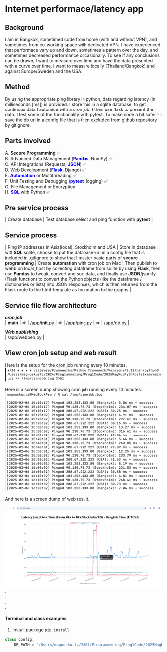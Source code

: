 # Internet performace/latency app
## Background
I am in Bangkok, sometimed code from home (with and without VPN), and sometimes from co-working space with dedicated VPN.
I have experienced that performace vary up and down, sometimes a pattern over the day, and sometimes decreased performance occasionally. To see if any conclusions can be drawn, I want to measure over time and have the data presented with a curve over time. I want to measure locally (Thailand/Bangkok) and against Europe/Sweden and the USA.
## Method
By using the appropriate ping library in python, data regarding latency (in milliseconds [ms]) is provided. I store this in a sqlite database, to get continous data I automice with a cron job. I then use flask to present the data. I test some of the functionality with pytest. To make code a bit safer - I save the db url in a config file that is then excluded from github repository by gitignore.
## Parts involved

A. **Secure Programming** ✅  
B. Advanced Data Management (<b style="color:blue;">**Pandas**</b>, NumPy) ✅  
C. API Integrations (Requests, <b style="color:blue;">**JSON**</b>) ✅  
D. Web Development (<b style="color:blue;">**Flask**</b>, Django) ✅  
E. <b style="color:blue;">**Automation**</b> or Multithreading ✅  
F. Unit Testing and Debugging (<b style="color:blue;">**pytest**</b>, logging) ✅  
G. File Management or Encryption  
H. <b style="color:blue;">**SQL**</b> with Python ✅  

## Pre service process

| Create database | Test database select and ping function with **pytest** |

## Service process

| Ping IP addresses in Asia(local), Stockholm and USA | Store in database witt **SQL** sqlite, choose to put the database-url in a config file that is included in .gitignore to show that I master basic parts of **secure programming** | Create **automation** with cron job on Mac | Then publish to webb on local_host by collecting dataframe from sqlite by using **Flask**, then use **Pandas** to tweak, convert and sort data, and finally use **JSON**/jsonify (Flask function) to convert the Python objects (like the dataframe / dictionaries or lists) into JSON responses, which is then returned from the Flask route to the html-template as foundation to the graphs.| 

## Service file flow architecture

***cron job***  
| **main** | => | /app/__init__.py | => | /app/ping.py | => | /app/db.py |  
  
***Web publishing***  
| /app/webben.py |  
## View cron job setup and web result
Here is the setup for the cron job running every 10 minutes.  
![Cron job log file](images/cronjob_cmd.png)  

Here is a screen dump showing cron job running every 10 minutes.  
![Cron job log file](images/cronjob.png) 
  
And here is a screen dump of web result.  
  
![Web presentation](images/web.png)
.    
.  
.  
.  

#### Terminal and class examples

1. Install packege `pip install`

```python
class Config:
    DB_PATH = "/Users/magnuskurtz/2024/Programmering/Prog1Code/2025MagKurPythFortsExam/db_storage/ping_results.db"

```